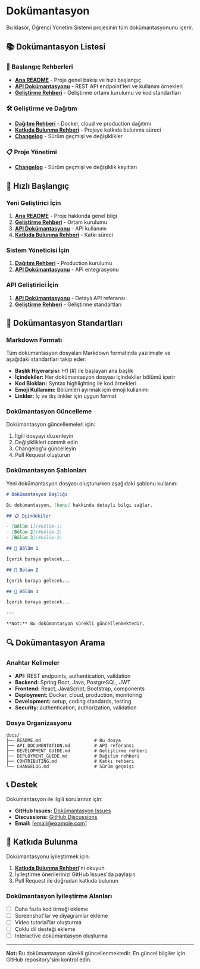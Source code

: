 # Dokümantasyon

Bu klasör, Öğrenci Yönetim Sistemi projesinin tüm dokümantasyonunu içerir.

## 📚 Dokümantasyon Listesi

### 🚀 Başlangıç Rehberleri

- **[Ana README](../README.md)** - Proje genel bakışı ve hızlı başlangıç
- **[API Dokümantasyonu](API_DOCUMENTATION.md)** - REST API endpoint'leri ve kullanım örnekleri
- **[Geliştirme Rehberi](DEVELOPMENT_GUIDE.md)** - Geliştirme ortamı kurulumu ve kod standartları

### 🛠️ Geliştirme ve Dağıtım

- **[Dağıtım Rehberi](DEPLOYMENT_GUIDE.md)** - Docker, cloud ve production dağıtımı
- **[Katkıda Bulunma Rehberi](CONTRIBUTING.md)** - Projeye katkıda bulunma süreci
- **[Changelog](CHANGELOG.md)** - Sürüm geçmişi ve değişiklikler

### 📋 Proje Yönetimi

- **[Changelog](CHANGELOG.md)** - Sürüm geçmişi ve değişiklik kayıtları

## 🎯 Hızlı Başlangıç

### Yeni Geliştirici İçin

1. **[Ana README](../README.md)** - Proje hakkında genel bilgi
2. **[Geliştirme Rehberi](DEVELOPMENT_GUIDE.md)** - Ortam kurulumu
3. **[API Dokümantasyonu](API_DOCUMENTATION.md)** - API kullanımı
4. **[Katkıda Bulunma Rehberi](CONTRIBUTING.md)** - Katkı süreci

### Sistem Yöneticisi İçin

1. **[Dağıtım Rehberi](DEPLOYMENT_GUIDE.md)** - Production kurulumu
2. **[API Dokümantasyonu](API_DOCUMENTATION.md)** - API entegrasyonu

### API Geliştirici İçin

1. **[API Dokümantasyonu](API_DOCUMENTATION.md)** - Detaylı API referansı
2. **[Geliştirme Rehberi](DEVELOPMENT_GUIDE.md)** - Geliştirme standartları

## 📖 Dokümantasyon Standartları

### Markdown Formatı

Tüm dokümantasyon dosyaları Markdown formatında yazılmıştır ve aşağıdaki standartları takip eder:

- **Başlık Hiyerarşisi:** H1 (#) ile başlayan ana başlık
- **İçindekiler:** Her dokümantasyon dosyası içindekiler bölümü içerir
- **Kod Blokları:** Syntax highlighting ile kod örnekleri
- **Emoji Kullanımı:** Bölümleri ayırmak için emoji kullanımı
- **Linkler:** İç ve dış linkler için uygun format

### Dokümantasyon Güncelleme

Dokümantasyon güncellemeleri için:

1. İlgili dosyayı düzenleyin
2. Değişiklikleri commit edin
3. Changelog'u güncelleyin
4. Pull Request oluşturun

### Dokümantasyon Şablonları

Yeni dokümantasyon dosyası oluştururken aşağıdaki şablonu kullanın:

```markdown
# Dokümantasyon Başlığı

Bu dokümantasyon, [konu] hakkında detaylı bilgi sağlar.

## 📋 İçindekiler

- [Bölüm 1](#bölüm-1)
- [Bölüm 2](#bölüm-2)
- [Bölüm 3](#bölüm-3)

## 🎯 Bölüm 1

İçerik buraya gelecek...

## 🔧 Bölüm 2

İçerik buraya gelecek...

## 📝 Bölüm 3

İçerik buraya gelecek...

---

**Not:** Bu dokümantasyon sürekli güncellenmektedir.
```

## 🔍 Dokümantasyon Arama

### Anahtar Kelimeler

- **API:** REST endpoints, authentication, validation
- **Backend:** Spring Boot, Java, PostgreSQL, JWT
- **Frontend:** React, JavaScript, Bootstrap, components
- **Deployment:** Docker, cloud, production, monitoring
- **Development:** setup, coding standards, testing
- **Security:** authentication, authorization, validation

### Dosya Organizasyonu

```
docs/
├── README.md                    # Bu dosya
├── API_DOCUMENTATION.md         # API referansı
├── DEVELOPMENT_GUIDE.md         # Geliştirme rehberi
├── DEPLOYMENT_GUIDE.md          # Dağıtım rehberi
├── CONTRIBUTING.md              # Katkı rehberi
└── CHANGELOG.md                 # Sürüm geçmişi
```

## 📞 Destek

Dokümantasyon ile ilgili sorularınız için:

- **GitHub Issues:** [Dokümantasyon Issues](https://github.com/username/studentProject/issues?q=label%3Adocumentation)
- **Discussions:** [GitHub Discussions](https://github.com/username/studentProject/discussions)
- **Email:** [email@example.com]

## 🤝 Katkıda Bulunma

Dokümantasyonu iyileştirmek için:

1. **[Katkıda Bulunma Rehberi](CONTRIBUTING.md)**'ni okuyun
2. İyileştirme önerilerinizi GitHub Issues'da paylaşın
3. Pull Request ile doğrudan katkıda bulunun

### Dokümantasyon İyileştirme Alanları

- [ ] Daha fazla kod örneği ekleme
- [ ] Screenshot'lar ve diyagramlar ekleme
- [ ] Video tutorial'lar oluşturma
- [ ] Çoklu dil desteği ekleme
- [ ] Interactive dokümantasyon oluşturma

---

**Not:** Bu dokümantasyon sürekli güncellenmektedir. En güncel bilgiler için GitHub repository'sini kontrol edin.
